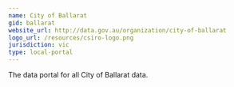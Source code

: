 ```yaml
---
name: City of Ballarat
gid: ballarat
website_url: http://data.gov.au/organization/city-of-ballarat
logo_url: /resources/csiro-logo.png
jurisdiction: vic
type: local-portal
---
```


The data portal for all City of Ballarat data.
